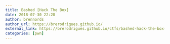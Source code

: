 ```yaml
---
title: Bashed [Hack The Box]
date: 2018-07-30 22:28
author: brennords
author_url: https://brerodrigues.github.io/
external_link: https://brerodrigues.github.io/ctfs/bashed-hack-the-box-write-up
categories: [pwn]
---
```


